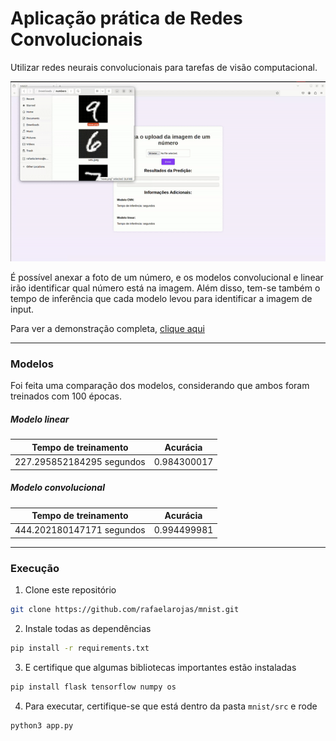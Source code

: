 # Aplicação prática de Redes Convolucionais
Utilizar redes neurais convolucionais para tarefas de visão computacional.

![alt text](gif.gif)

É possível anexar a foto de um número, e os modelos convolucional e linear irão identificar qual número está na imagem. Além disso, tem-se também o tempo de inferência que cada modelo levou para identificar a imagem de input.

Para ver a demonstração completa, [clique aqui](https://drive.google.com/file/d/1BNCYyMlQ8iXJFrxA4G6YCcKuIYOgiWiS/view?usp=sharing)

---
### Modelos

Foi feita uma comparação dos modelos, considerando que ambos foram treinados com 100 épocas.

##### Modelo linear
|    Tempo de treinamento   |    Acurácia    |
| ------------------------- | -------------- |
| 227.295852184295 segundos | 0.984300017    |

##### Modelo convolucional
|    Tempo de treinamento   |    Acurácia    |
| ------------------------- | -------------- |
| 444.202180147171 segundos | 0.994499981    |


---
### Execução

1. Clone este repositório
```bash
git clone https://github.com/rafaelarojas/mnist.git
```

2. Instale todas as dependências
```bash
pip install -r requirements.txt
```

3. E certifique que algumas bibliotecas importantes estão instaladas
```bash
pip install flask tensorflow numpy os
```

4. Para executar, certifique-se que está dentro da pasta `mnist/src` e rode
```bash
python3 app.py
```
